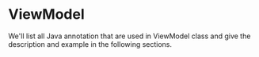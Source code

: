 # ViewModel
We'll list all Java annotation that are used in ViewModel class and give the description and example in the following sections.

